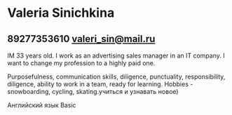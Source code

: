 # Valeria Sinichkina

## 89277353610 valeri_sin@mail.ru
IM 33 years old. I work as an advertising sales manager in an IT company. I want to change my profession to a highly paid one.

Purposefulness, communication skills, diligence, punctuality, responsibility, diligence, ability to work in a team, ready for learning. Hobbies - snowboarding, cycling, skating.учиться и узнавать новое)

Английский язык Basic
